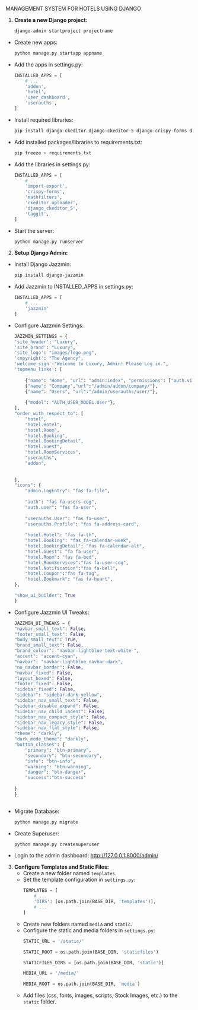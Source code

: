 MANAGEMENT SYSTEM FOR HOTELS USING DJANGO 

1. **Create a new Django project:**
    ```bash
    django-admin startproject projectname
    ```

  * Create new apps: 
    ```bash
    python manage.py startapp appname
    ```

  * Add the apps in settings.py:
    ```python
    INSTALLED_APPS = [
        # ...
        'addon',
        'hotel',
        'user_dashboard',
        'userauths',
    ]
    ```

  * Install required libraries:
    ```bash
    pip install django-ckeditor django-ckeditor-5 django-crispy-forms django-import-export django-mathfilters django-taggit pillow shortuuid
    ```

  * Add installed packages/libraries to requirements.txt:
    ```bash
    pip freeze > requirements.txt
    ```

  * Add the libraries in settings.py:
    ```python
    INSTALLED_APPS = [
        # ...
        'import-export',
        'crispy-forms',
        'mathfilters',
        'ckeditor_uploader',
        'django_ckeditor_5',
        'taggit',
    ]
    ```

  * Start the server:
    ```bash
    python manage.py runserver
    ```

2. **Setup Django Admin:**
  * Install Django Jazzmin:
    ```bash
    pip install django-jazzmin
    ```

  * Add Jazzmin to INSTALLED_APPS in settings.py:
    ```python
    INSTALLED_APPS = [
        # ...
        'jazzmin'
    ]
    ```

  * Configure Jazzmin Settings:
    ```python
    JAZZMIN_SETTINGS = {
    'site_header': "Luxury",
    'site_brand': "Luxury",
    'site_logo': "images/logo.png",
    'copyright': "The Agency",
    'welcome_sign':"Welcome to Luxury, Admin! Please Log in.",
    'topmenu_links': [
        
        {"name": "Home", "url": "admin:index", "permissions": ["auth.view_user"]},
        {"name": "Company","url":"/admin/addon/company/"},
        {"name": "Users", "url":"/admin/userauths/user/"},
        
        {"model": "AUTH_USER_MODEL.User"},
    ],
    "order_with_respect_to": [
        "hotel",
        "hotel.Hotel",
        "hotel.Room",
        "hotel.Booking",
        "hotel.BookingDetail",
        "hotel.Guest",
        "hotel.RoomServices",
        "userauths",
        "addon",
        
        
    ],
    "icons": {
        "admin.LogEntry": "fas fa-file",
        
        "auth": "fas fa-users-cog",
        "auth.user": "fas fa-user",
        
        "userauths.User": "fas fa-user",
        "userauths.Profile": "fas fa-address-card",
        
        "hotel.Hotel": "fas fa-th",
        "hotel.Booking": "fas fa-calendar-week",
        "hotel.BookingDetail": "fas fa-calendar-alt",
        "hotel.Guest": "fa fa-user",
        "hotel.Room": "fas fa-bed",
        "hotel.RoomServices":"fas fa-user-cog",
        "hotel.Notification":"fas fa-bell",
        "hotel.Coupon":"fas fa-tag",
        "hotel.Bookmark": "fas fa-heart",
    },
    
    "show_ui_builder": True
    }

  * Configure Jazzmin UI Tweaks:
    ```python
    JAZZMIN_UI_TWEAKS = {
    "navbar_small_text": False,
    "footer_small_text": False,
    "body_small_text": True,
    "brand_small_text": False,
    "brand_colour": "navbar-lightblue text-white ",
    "accent": "accent-cyan",
    "navbar": "navbar-lightblue navbar-dark",
    "no_navbar_border": False,
    "navbar_fixed": False,
    "layout_boxed": False,
    "footer_fixed": False,
    "sidebar_fixed": False,
    "sidebar": "sidebar-dark-yellow",
    "sidebar_nav_small_text": False,
    "sidebar_disable_expand": False,
    "sidebar_nav_child_indent": False,
    "sidebar_nav_compact_style": False,
    "sidebar_nav_legacy_style": False,
    "sidebar_nav_flat_style": False,
    "theme": "darkly",
    "dark_mode_theme": "darkly",
    "button_classes": {
        "primary": "btn-primary",
        "secondary": "btn-secondary",
        "info": "btn-info",
        "warning": "btn-warning",
        "danger": "btn-danger",
        "success":"btn-success"
             
    }
    }
        

  * Migrate Database:
    ```bash
    python manage.py migrate
    ```

  * Create Superuser:
    ```bash
    python manage.py createsuperuser
    ```

  * Login to the admin dashboard: http://127.0.0.1:8000/admin/


3. **Configure Templates and Static Files:**
    * Create a new folder named `templates`.
    * Set the template configuration in `settings.py`:
        ```python
        TEMPLATES = [
            # ... 
            'DIRS': [os.path.join(BASE_DIR, 'templates')],
            # ...
        ]
        ```
    * Create new folders named `media` and `static`.
    * Configure the static and media folders in `settings.py`:
        ```python
        STATIC_URL = '/static/'

        STATIC_ROOT = os.path.join(BASE_DIR, 'staticfiles')

        STATICFILES_DIRS = [os.path.join(BASE_DIR, 'static')]

        MEDIA_URL = '/media/'

        MEDIA_ROOT = os.path.join(BASE_DIR, 'media')
        ```
    * Add files (css, fonts, images, scripts, Stock Images, etc.) to the `static` folder.

